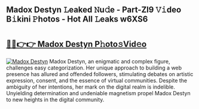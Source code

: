## Madox Destyn 𝙻eaked 𝙽u𝚍e - Part-Zl9 𝚅𝚒deo B𝚒kini 𝙿hotos - Hot All 𝙻eaks w6XS6

# <h2><a href="http://ld1vo4r.urlbe.top/?page=Madox+Destyn">🔗🔗👉👉 Madox Destyn P𝚑oto𝚜Vid𝚎o</a></h2>

[![Madox Destyn](https://i.imgur.com/eBuTRDB.gif)](http://ld1vo4r.urlbe.top/?page=Madox+Destyn)
Madox Destyn, an enigmatic and complex figure, challenges easy categorization. Her unique approach to building a web presence has allured and offended followers, stimulating debates on artistic expression, consent, and the essence of virtual communities. Despite the ambiguity of her intentions, her mark on the digital realm is indelible. Unyielding determination and undeniable magnetism propel Madox Destyn to new heights in the digital community.
